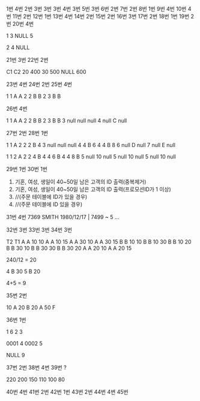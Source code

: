 1번 4번
2번 3번
3번 3번
4번 3번
5번 3번
6번 2번
7번 2번
8번 1번
9번 4번
10번 4번
11번 2번
12번 1번
13번 4번
14번 2번
15번 2번
16번 3번
17번 2번
18번 1번
19번 2번
20번 4번

1
3
NULL
5

2
4
NULL

21번 3번
22번 2번 

C1 C2
20 400
30 500
NULL 600

23번 4번
24번 2번
25번 4번

1 1 A A
2 2 B B
2 3 B B

26번 4번

1 1 A A
2 2 B B
2 3 B B
3 null null null
4 null C null

27번 2번
28번 1번

1 1 A 2
2 2 B 4
3 null null null
4 4 B 6
4 4 B 8
6 null D null
7 null E null

1 1 2 A
2 2 4 B
4 4 6 B
4 4 8 B
5 null 10 null
5 null 10 null
5 null 10 null

29번 1번
30번 1번

1) 기혼, 여성, 생일이 40~50일 남은 고객의 ID 출력(중복제거)
2) 기혼, 여성, 생일이 40~50일 남은 고객의 ID 출력(프로모션ID가 1 이상)
3)  //(주문 테이블에 ID가 있을 경우)
4) //(주문 테이블에 ID 있을 경우)

31번 4번
7369 SMITH 1980/12/17 | 7499 ~   5
...


32번 3번
33번 3번
34번 3번

T2 T1
A A 10 10
A A 10 15
A A 30 10
A A 30 15
B B 10 10
B B 10 30
B B 10 20
B B 30 10
B B 30 30
B B 30 20
A A 20 10
A A 20 15


240/12 = 20

4 B 30 
5 B 20

4+5 = 9

35번 2번

10 A
20 B
20 A
50 F

36번 1번

1  6
2 3

0001 4
0002 5

NULL 9

37번 2번
38번 4번
39번 ?

220
200
150
110
100
80

40번 4번
41번 2번
42번 1번
43번 2번
44번 4번
45번 